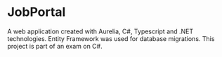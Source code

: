 # JobPortal
A web application created with Aurelia, C#, Typescript and .NET technologies. Entity Framework was used for database migrations.
This project is part of an exam on C#.
